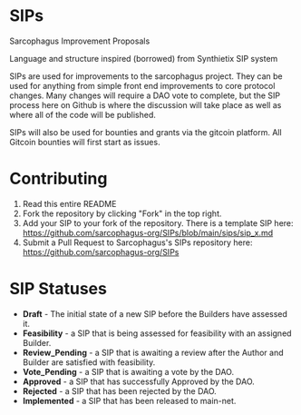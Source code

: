 # SIPs
Sarcophagus Improvement Proposals

Language and structure inspired (borrowed) from Synthietix SIP system

SIPs are used for improvements to the sarcophagus project. They can be used for anything from simple front end improvements to core protocol changes. Many changes will require a DAO vote to complete, but the SIP process here on Github is where the discussion will take place as well as where all of the code will be published. 

SIPs will also be used for bounties and grants via the gitcoin platform. All Gitcoin bounties will first start as issues.

# Contributing

1. Read this entire README
2. Fork the repository by clicking "Fork" in the top right.
3. Add your SIP to your fork of the repository. There is a template SIP here: https://github.com/sarcophagus-org/SIPs/blob/main/sips/sip_x.md
4. Submit a Pull Request to Sarcophagus's SIPs repository here: https://github.com/sarcophagus-org/SIPs

# SIP Statuses

- **Draft** - The initial state of a new SIP before the Builders have assessed it.
- **Feasibility** - a SIP that is being assessed for feasibility with an assigned Builder.
- **Review_Pending** - a SIP that is awaiting a review after the Author and Builder are satisfied with feasibility.
- **Vote_Pending** - a SIP that is awaiting a vote by the DAO.
- **Approved** - a SIP that has successfully Approved by the DAO.
- **Rejected** - a SIP that has been rejected by the DAO.
- **Implemented** - a SIP that has been released to main-net.


